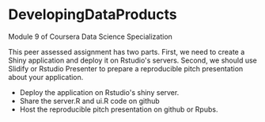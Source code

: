 # DevelopingDataProducts
Module 9 of Coursera Data Science Specialization

This peer assessed assignment has two parts. First, we need to create a Shiny application and deploy it on Rstudio's servers. Second, we should use Slidify or Rstudio Presenter to prepare a reproducible pitch presentation about your application.
* Deploy the application on Rstudio's shiny server.
* Share the server.R and ui.R code on github
* Host the reproducible pitch presentation on github or Rpubs.

